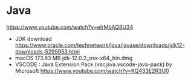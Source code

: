 # Java
https://www.youtube.com/watch?v=eIrMbAQSU34
- JDK download
https://www.oracle.com/technetwork/java/javase/downloads/jdk12-downloads-5295953.html
- macOS	173.63 MB  	jdk-12.0.2_osx-x64_bin.dmg
- VSCODE :  Java Extension Pack (vscjava.vscode-java-pack) by Microsoft
https://www.youtube.com/watch?v=KQ433E2R3U0
